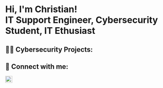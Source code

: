 <h1>Hi, I'm Christian! <br/>IT Support Engineer</a>, <a>Cybersecurity Student</a>, <a>IT Ethusiast</a></h1>

<h2>👨‍💻 Cybersecurity Projects:</h2>

<h2> 🤳 Connect with me:</h2>

[<img align="left" alt="christian-rembold | LinkedIn" width="22px" src="https://cdn.jsdelivr.net/npm/simple-icons@v3/icons/linkedin.svg" />][linkedin]

[Linkedin]: https://linkedin.com/in/christian-rembold
